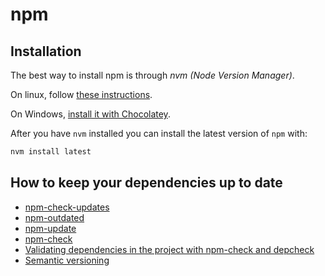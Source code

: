 # npm

## Installation

The best way to install npm is through _nvm (Node Version Manager)_.

On linux, follow [these instructions](https://github.com/nvm-sh/nvm#install--update-script).

On Windows, [install it with Chocolatey](https://chocolatey.org/packages/nvm).

After you have `nvm` installed you can install the latest version of `npm` with:

```powershell
nvm install latest
```

## How to keep your dependencies up to date

- [npm-check-updates](https://www.npmjs.com/package/npm-check-updates)
- [npm-outdated](https://docs.npmjs.com/cli/outdated.html)
- [npm-update](https://docs.npmjs.com/cli/update.html)
- [npm-check](https://www.npmjs.com/package/npm-check)
- [Validating dependencies in the project with npm-check and depcheck](https://medium.com/@wlodarczyk_j/validating-dependencies-in-the-project-with-npm-check-and-depcheck-20e83345fc1f)
- [Semantic versioning](https://semver.org/)
